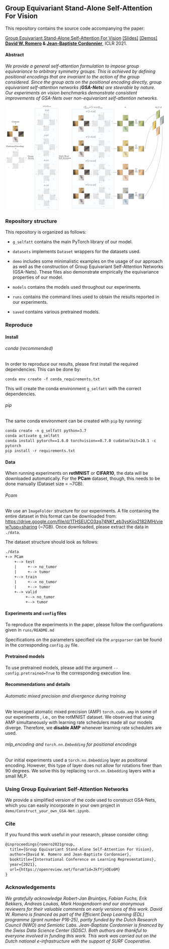 ## Group Equivariant Stand-Alone Self-Attention For Vision

This repository contains the source code accompanying the paper:

 [Group Equivariant Stand-Alone Self-Attention For Vision](https://openreview.net/forum?id=JkfYjnOEo6M) [[Slides]](https://app.slidebean.com/p/5ph9ysn3g7/Group-Equivariant-Stand-Alone-Self-Attention-For-Vision) [[Demos]](https://github.com/dwromero/g_selfatt/tree/master/demo) <br/>**[David W. Romero](https://www.davidromero.ml/) & [Jean-Baptiste Cordonnier](http://jbcordonnier.com/)**, ICLR 2021.

#### Abstract
*We provide a general self-attention formulation to impose group equivariance to arbitrary symmetry groups. This is achieved by defining positional encodings that
are invariant to the action of the group considered. Since the group acts on the positional encoding directly, group equivariant self-attention networks (**GSA-Nets**) are
steerable by nature. Our experiments on vision benchmarks demonstrate consistent improvements of GSA-Nets over non-equivariant self-attention networks.*

<img src="group_SA.png" alt="drawing" width="750"/>

### Repository structure

This repository is organized as follows:

* `g_selfatt` contains the main PyTorch library of our model.

* `datasets` implements `Dataset` wrappers for the datasets used.

* `demo` includes some minimalistic examples on the usage of our approach as well as the construction of Group Equivariant Self-Attention Networks (GSA-Nets).
    These files also demonstrate empirically the equivariance properties of our model.

* `models` contains the models used throughout our experiments.

* `runs` contains the command lines used to obtain the results reported in our experiments.

* `saved` contains various pretrained models.

### Reproduce

#### Install

###### conda *(recommended)*
In order to reproduce our results, please first install the required dependencies. This can be done by:
```
conda env create -f conda_requirements.txt
```
This will create the conda environment `g_selfatt` with the correct dependencies.

###### pip
The same conda environment can be created with `pip` by running:
```
conda create -n g_selfatt python=3.7
conda activate g_selfatt
conda install pytorch==1.6.0 torchvision==0.7.0 cudatoolkit=10.1 -c pytorch
pip install -r requirements.txt
```

#### Data
When running experiments on **rotMNIST** or **CIFAR10**, the data will be downloaded automatically. For the **PCam** dataset, though, this needs to be done manually (Dataset size = ~7GB).

###### Pcam
We use an `ImageFolder` structure for our experiments. A file containing the entire dataset in this format can be downloaded from: https://drive.google.com/file/d/1THSEUCO3zg74NKf_eb3ysKiiq2182iMH/view?usp=sharing (~7GB).
Once downloaded, please extract the data in `./data`.

The dataset structure should look as follows:
```
./data
+-> PCam
    +--> test
    |     +--> no_tumor
    |     +--> tumor
    +--> train
    |     +--> no_tumor
    |     +--> tumor
    +--> valid
         +--> no_tumor
         +--> tumor
```

#### Experiments and `config` files
To reproduce the experiments in the paper, please follow the configurations given in `runs/README.md`

Specifications on the parameters specified via the `argsparser` can be found in the corresponding `config.py` file.

#### Pretrained models
To use pretrained models, please add the argument `--config.pretrained=True` to the corresponding execution line.

#### Recommendations and details

###### Automatic mixed precision and divergence during training
We leveraged atomatic mixed precision (AMP) `torch.cuda.amp` in some of our experiments , i.e., on the rotMNIST dataset.
We observed that using AMP simultaneously with learning rate schedulers made all our models diverge. Therefore, we
**disable AMP** whenever learning rate schedulers are used.

###### mlp_encoding and  `torch.nn.Embedding` for positional encodings
Our initial experiments used a `torch.nn.Embedding` layer as positional encoding. However, this type of layer does not allow
for rotations finer than 90 degrees. We solve this by replacing `torch.nn.Embedding` layers with a small MLP.

### Using Group Equivariant Self-Attention Networks
We provide a simplified version of the code used to construct GSA-Nets, which you can easily incorporate in your own project in `demo/Construct_your_own_GSA-Net.ipynb`.

### Cite
If you found this work useful in your research, please consider citing:
```
@inproceedings{romero2021group,
  title={Group Equivariant Stand-Alone Self-Attention For Vision},
  author={David W. Romero and Jean-Baptiste Cordonnier},
  booktitle={International Conference on Learning Representations},
  year={2021},
  url={https://openreview.net/forum?id=JkfYjnOEo6M}
}
```

### Acknowledgements
*We gratefully acknowledge Robert-Jan Bruintjes, Fabian Fuchs, Erik Bekkers, Andreas Loukas,
Mark Hoogendoorn and our anonymous reviewers for their valuable comments on early versions of this work. David W. Romero
is financed as part of the Efficient Deep Learning (EDL) programme (grant number P16-25), partly
funded by the Dutch Research Council (NWO) and Semiotic Labs. Jean-Baptiste Cordonnier is
financed by the Swiss Data Science Center (SDSC). Both authors are thankful to everyone
involved in funding this work. This work was carried out on the Dutch national e-infrastructure with
the support of SURF Cooperative.*